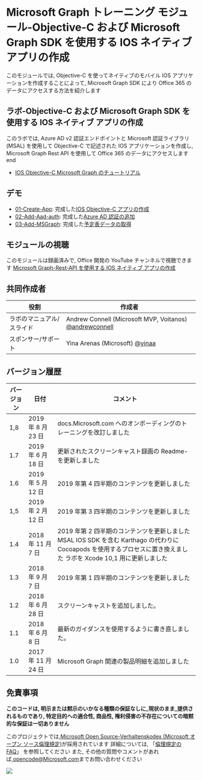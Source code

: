 # <a name="microsoft-graph-----objective-c--microsoft-graph-sdk--ios--"></a>Microsoft Graph トレーニング モジュール-Objective-C および Microsoft Graph SDK を使用する IOS ネイティブ アプリの作成

このモジュールでは, Objective-C を使ってネイティブのモバイル IOS アプリケーションを作成することによって, Microsoft Graph SDK により Office 365 のデータにアクセスする方法を紹介します

## <a name="---objective-c--microsoft-graph-sdk--ios--"></a>ラボ-Objective-C および Microsoft Graph SDK を使用する IOS ネイティブ アプリの作成

このラボでは, Azure AD v2 認証エンドポイントと Microsoft 認証ライブラリ (MSAL) を使用して Objective-C で記述された IOS アプリケーションを作成し, Microsoft Graph Rest API を使用して Office 365 のデータにアクセスしますend

- [IOS Objective-C Microsoft Graph のチュートリアル](https://docs.microsoft.com/graph/tutorials/ios-objectivec)

## <a name=""></a>デモ

- [01-Create-App](demos/01-create-app): 完成した[IOS Objective-C アプリの作成](https://docs.microsoft.com/graph/tutorials/ios-objectivec?tutorial-step=1)
- [02-Add-Aad-auth](demos/02-add-aad-auth): 完成した[Azure AD 認証の追加](https://docs.microsoft.com/graph/tutorials/ios-objectivec?tutorial-step=3)
- [03-Add-MSGraph](demos/03-add-msgraph): 完成した[予定表データの取得](https://docs.microsoft.com/graph/tutorials/ios-objectivec?tutorial-step=4)

## <a name=""></a>モジュールの視聴

このモジュールは録画済みで, Office 開発の YouTube チャンネルで視聴できます [Microsoft Graph-Rest-API を使用する IOS ネイティブ アプリの作成](https://youtu.be/Gg8Qy1Dqyzw)

## <a name=""></a>共同作成者

| 役割 | 作成者 |
| -------------------- | ------------------------------------------------------------------------------------- |
| ラボのマニュアル/スライド | Andrew Connell (Microsoft MVP, Voitanos) [@andrewconnell](//github.com/andrewconnell) |
| スポンサー/サポート | Yina Arenas (Microsoft) [@yinaa](//github.com/yinaa) |

## <a name=""></a>バージョン履歴

| バージョン | 日付 | コメント |
| ------- | ------------------ | ------------------------------------------------------------------------------------------------------------------------------------ |
| 1,8 | 2019 年 8 月 23 日 | docs.Microsoft.com へのオンボーディングのトレーニングを改訂しました |
| 1.7 | 2019 年 6 月 18 日 | 更新されたスクリーンキャスト録画の Readme-を更新しました |
| 1.6 | 2019 年 5 月 12 日 | 2019 年第 4 四半期のコンテンツを更新しました |
| 1,5 | 2019 年 2 月 12 日 | 2019 年第 3 四半期のコンテンツを更新しました |
| 1.4 | 2018 年 11 月 7 日 | 2019 年第 2 四半期のコンテンツを更新しました MSAL IOS SDK を含む Karthago の代わりに Cocoapods を使用するプロセスに置き換えました ラボを Xcode 10,1 用に更新しました |
| 1.3 | 2018 年 9 月 7 日 | 2019 年第 1 四半期のコンテンツを更新しました |
| 1.2 | 2018 年 6 月 28 日 | スクリーンキャストを追加しました。 |
| 1.1 | 2018 年 6 月 8 日 | 最新のガイダンスを使用するように書き直しました。 |
| 1.0 | 2017 年 11 月 24 日 | Microsoft Graph 関連の製品明細を追加しました |

## <a name=""></a>免責事項

**このコードは, 明示または黙示のいかなる種類の保証なしに_現状のまま_提供されるものであり, 特定目的への適合性, 商品性, 権利侵害の不存在についての暗黙的な保証は一切ありません**

このプロジェクトでは,[Microsoft Open Source-Verhaltenskodex (Microsoft オープン ソース倫理規定)](https://opensource.microsoft.com/codeofconduct/)が採用されています 詳細については, 「[倫理規定の FAQ](https://opensource.microsoft.com/codeofconduct/faq/)」 を参照してください また, その他の質問やコメントがあれば,[opencode@Microsoft.com](mailto:opencode@microsoft.com)までお問い合わせください

<img src="https://telemetry.sharepointpnp.com/msgraph-training-ios-objectivec" />
